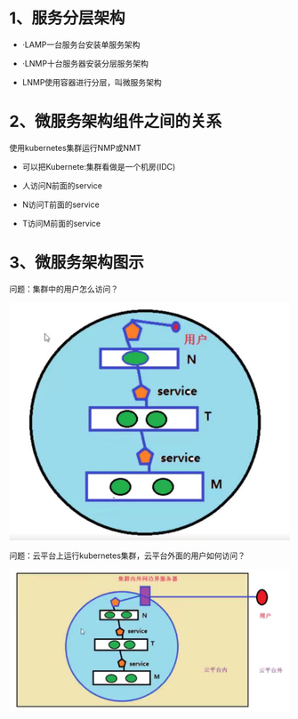 # 1、服务分层架构

- ·LAMP一台服务台安装单服务架构

- ·LNMP十台服务器安装分层服务架构

-  LNMP使用容器进行分层，叫微服务架构

# 2、微服务架构组件之间的关系

使用kubernetes集群运行NMP或NMT

- 可以把Kubernete:集群看做是一个机房(IDC)

- 人访问N前面的service

- N访问T前面的service

- T访问M前面的service

# 3、微服务架构图示

问题：集群中的用户怎么访问？

![](images/WEBRESOURCEb318c9d2f5d3f15c4d853b75652e42f3截图.png)

问题：云平台上运行kubernetes集群，云平台外面的用户如何访问？

![](images/WEBRESOURCE9d4be0f08ea14d5de326972c36060c71截图.png)